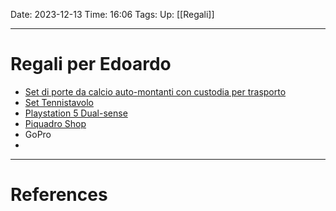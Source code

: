 Date: 2023-12-13
Time: 16:06
Tags:
Up: [[Regali]]

---
# Regali per Edoardo

- [Set di porte da calcio auto-montanti con custodia per trasporto](https://www.amazon.it/AmazonBasics-calcio-automontanti-custodia-trasporto/dp/B0758BKVL5/ref=sr_1_1_ffob_sspa?__mk_it_IT=%C3%85M%C3%85%C5%BD%C3%95%C3%91&crid=3QM5HRHGJ4HFI&keywords=porta%2Bda%2Bcalcio&qid=1704724803&sprefix=porta%2Bda%2Bcalcio%2Caps%2C124&sr=8-1-spons&sp_csd=d2lkZ2V0TmFtZT1zcF9hdGY&th=1)
- [Set Tennistavolo](https://www.amazon.it/Joola-54810-Set-Tennistavolo-Unisex/dp/B003HC8HTE/ref=sr_1_5?__mk_it_IT=%C3%85M%C3%85%C5%BD%C3%95%C3%91&crid=2OJWSH7M7Y709&keywords=racchetta%2Bping%2Bpong&qid=1704724536&sprefix=racchetta%2Bping%2Bpong%2Caps%2C106&sr=8-5&th=1)
- [Playstation 5 Dual-sense](https://www.amazon.it/Playstation-5-Dualsense-Cobalt-Blue/dp/B0CJYB56BF/ref=sr_1_2?__mk_it_IT=%C3%85M%C3%85%C5%BD%C3%95%C3%91&crid=1B4REK4UBUGUL&keywords=controller+ps5&qid=1704723711&sprefix=controlle+ps5%2Caps%2C112&sr=8-2)
- [Piquadro Shop](https://www.piquadro.com/)
- GoPro
- 

---
# References
